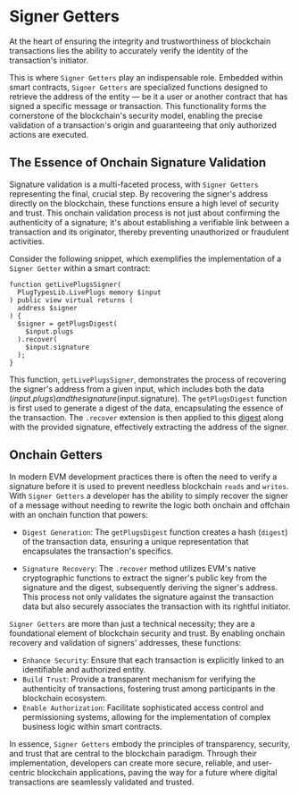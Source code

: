 # Signer Getters

At the heart of ensuring the integrity and trustworthiness of blockchain transactions lies the ability to accurately verify the identity of the transaction's initiator.

This is where `Signer Getters` play an indispensable role. Embedded within smart contracts, `Signer Getters` are specialized functions designed to retrieve the address of the entity — be it a user or another contract that has signed a specific message or transaction. This functionality forms the cornerstone of the blockchain's security model, enabling the precise validation of a transaction's origin and guaranteeing that only authorized actions are executed.

## The Essence of Onchain Signature Validation

Signature validation is a multi-faceted process, with `Signer Getters` representing the final, crucial step. By recovering the signer's address directly on the blockchain, these functions ensure a high level of security and trust. This onchain validation process is not just about confirming the authenticity of a signature; it's about establishing a verifiable link between a transaction and its originator, thereby preventing unauthorized or fraudulent activities.

Consider the following snippet, which exemplifies the implementation of a `Signer Getter` within a smart contract:

```solidity
function getLivePlugsSigner(
  PlugTypesLib.LivePlugs memory $input
) public view virtual returns (
  address $signer
) {
  $signer = getPlugsDigest(
    $input.plugs
  ).recover(
    $input.signature
  );
}
```

This function, `getLivePlugsSigner`, demonstrates the process of recovering the signer's address from a given input, which includes both the data ($input.plugs) and the signature ($input.signature). The `getPlugsDigest` function is first used to generate a digest of the data, encapsulating the essence of the transaction. The `.recover` extension is then applied to this [digest](/decoders/digest-getters) along with the provided signature, effectively extracting the address of the signer.

## Onchain Getters

In modern EVM development practices there is often the need to verify a signature before it is used to prevent needless blockchain `reads` and `writes`. With `Signer Getters` a developer has the ability to simply recover the signer of a message without needing to rewrite the logic both onchain and offchain with an onchain function that powers:

- `Digest Generation`: The `getPlugsDigest` function creates a hash (`digest`) of the transaction data, ensuring a unique representation that encapsulates the transaction's specifics.

- `Signature Recovery`: The `.recover` method utilizes EVM's native cryptographic functions to extract the signer's public key from the signature and the digest, subsequently deriving the signer's address. This process not only validates the signature against the transaction data but also securely associates the transaction with its rightful initiator.

`Signer Getters` are more than just a technical necessity; they are a foundational element of blockchain security and trust. By enabling onchain recovery and validation of signers' addresses, these functions:

- `Enhance Security`: Ensure that each transaction is explicitly linked to an identifiable and authorized entity.
- `Build Trust`: Provide a transparent mechanism for verifying the authenticity of transactions, fostering trust among participants in the blockchain ecosystem.
- `Enable Authorization`: Facilitate sophisticated access control and permissioning systems, allowing for the implementation of complex business logic within smart contracts.

In essence, `Signer Getters` embody the principles of transparency, security, and trust that are central to the blockchain paradigm. Through their implementation, developers can create more secure, reliable, and user-centric blockchain applications, paving the way for a future where digital transactions are seamlessly validated and trusted.
